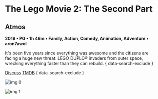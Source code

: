 # The Lego Movie 2: The Second Part

## Atmos

**2019 • PG • 1h 46m • Family, Action, Comedy, Animation, Adventure • aron7awol**

It's been five years since everything was awesome and the citizens are facing a huge new threat: LEGO DUPLO® invaders from outer space, wrecking everything faster than they can rebuild.
{ data-search-exclude }

[Discuss](https://www.avsforum.com/threads/bass-eq-for-filtered-movies.2995212/post-57937710)  [TMDB](280217)
{ data-search-exclude }

![img 0](https://i.imgur.com/aOb677L.jpg)

![img 1](https://i.imgur.com/uVSnUY3.jpg)

